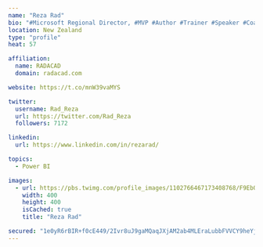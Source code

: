 ```yaml
---
name: "Reza Rad"
bio: "#Microsoft Regional Director, #MVP #Author #Trainer #Speaker #Coach #Consultant #PowerBI "
location: New Zealand
type: "profile"
heat: 57

affiliation:
  name: RADACAD
  domain: radacad.com

website: https://t.co/mnW39vaMYS

twitter:
  username: Rad_Reza
  url: https://twitter.com/Rad_Reza
  followers: 7172

linkedin:
  url: https://www.linkedin.com/in/rezarad/

topics:
  - Power BI

images:
  - url: https://pbs.twimg.com/profile_images/1102766467173408768/F9EbQENa_400x400.png
    width: 400
    height: 400
    isCached: true
    title: "Reza Rad"

secured: "1e0yR6rBIR+f0cE449/2Ivr8uJ9gaMQaqJXjAM2ab4MLEraLubbFVVCY9heYjN8OXtbYdfEb3+Z/1FN1Hw5tzfD7jwGzbAiSiC5BvCZrB8MKkdsDckGlvdzn2HvdGPUZa2jocBHz8vjjPodjzxuC/Yek016xJ/AEheoDOravV97gML4BhisWb6FUx0BVIPdcgFixpqMZFFeKXL07z8Ovezg0gssZXXYZ8SAUYMQYAkEAf/3AvwWhsGKFo4Z4J940LeF+tctnlzSVhDQRKAOhK8TsvM0beUVu4esrYOVhY1USYnZ/r6y764tDkM+OfIdaOlTwytMu/fGnrXdScYeF18cE/XP2kfQNf4yxpH/ZWYwwbnLlkgPPe0b+mvSsy/HLOxt4NwDH42QKJVtRQRHb6JAbMEt+NudIzPrU8AjjAxg=;lXI0xOjAYYmIVj41CkXofA=="
---
```


